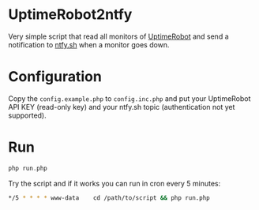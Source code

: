 # UptimeRobot2ntfy

Very simple script that read all monitors of [UptimeRobot](https://uptimerobot.com/) and send a notification to [ntfy.sh](https://ntfy.sh) when a monitor goes down.

# Configuration

Copy the `config.example.php` to `config.inc.php` and put your UptimeRobot API KEY (read-only key) and your ntfy.sh topic (authentication not yet supported).

# Run

```php
php run.php
```

Try the script and if it works you can run in cron every 5 minutes:

```bash
*/5 * * * *	www-data    cd /path/to/script && php run.php
```
